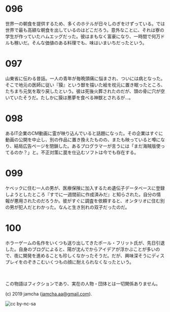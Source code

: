 

# 096

世界一の朝食を提供するため、多くのホテルが日々しのぎをけずっている。では世界で最も高額な朝食を出しているのはどこだろう。意外なことに、それは寮の学生が作っていたハムエッグだった。彼はまもなく富豪になり、一時間で何万ドルも稼いだ。そんな価値のある料理でも、味はいまいちだったという。

# 097

山東省に伝わる昔話。一人の青年が毎晩頭痛に悩まされ、ついには病となった。そこで地元の医師に従い『獏』という獣を描いた絵を枕元に置き眠ったところ、たちまち元気を取り戻したという。彼は死後火葬されたのだが、頭の骨に穴が空いていたそうだ。たしかに獏は悪夢を食べる神獣とされるが…。

# 098

あるIT企業のCM動画に霊が映り込んでいると話題になった。その企業はすぐに動画の公開を中止し、別の作品に置き換えたものの、またも映っていると噂になり、結局広告ページを閉鎖した。あるプログラマーが言うには「まだ海賊版使ってるのか？」と。不正対策に罠を仕込むソフトは今でも存在する。

# 099

ケベックに住む一人の男が、医療保険に加入するため遺伝子データベースに登録しようとしたところ『すでに一週間前に作成済みだ』と知らされた。自分の情報が悪用されたのだろうか。彼がすぐに調査を依頼すると、オンタリオに住む別の男が犯人だとわかった。なんと生き別れの双子だったのだ。

# 100

ホラーゲームの名作をいくつも送り出してきたポール・フリット氏が、先日引退した。自身のブログによると、陽が沈んでからアイデアが浮かぶことが多いので、夜に開発を進めることも珍しくなかったそうだ。だが、興味深そうにディスプレイをのぞきこむいくつもの顔に耐えられなくなったという。

<br>  
<br>  
この物語はフィクションであり、実在の人物・団体とは一切関係ありません。  

(c) 2019 jamcha (jamcha.aa@gmail.com).  

![cc by-nc-sa](https://i.creativecommons.org/l/by-nc-sa/4.0/88x31.png)  


